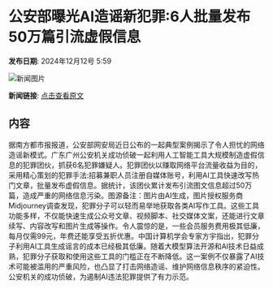 # 公安部曝光AI造谣新犯罪:6人批量发布50万篇引流虚假信息

**发布日期**: 2024年12月12号 5:59

![新闻图片](https://pic.chinaz.com/picmap/202304061604392949_0.jpg)

**新闻链接**: [点击查看原文](https://www.aibase.com/zh/news/13907)

## 内容

据南方都市报报道，公安部网安局近日公布的一起典型案例揭示了令人担忧的网络造谣新模式。广东广州公安机关成功侦破一起利用人工智能工具大规模制造虚假信息的犯罪团伙，抓获6名犯罪嫌疑人。犯罪团伙以赚取网络平台流量收益为目的，采用精心策划的犯罪手法:招募兼职人员注册自媒体账号，利用AI工具快速改写热门文章，批量发布虚假信息。据统计，该团伙累计发布引流图文信息超过50万篇，造成严重的网络信息污染。图源备注：图片由AI生成，图片授权服务商Midjourney调查发现，犯罪分子可以轻而易举地获取各类AI写作工具。这些工具功能多样，不仅能快速生成公众号文章、视频脚本、社交媒体文案，还能进行文章续写、内容改写和图片生成等操作。令人震惊的是，一些会员服务费用极其低廉，每月仅需99元，年费还能享受五折优惠。中国计算机学会专家方宇指出，犯罪分子利用AI工具生成谣言的成本已经极其低廉。随着大模型算法开源和AI技术日益成熟，犯罪分子获取和使用这些工具的门槛正在不断降低。这一案例不仅暴露了AI技术可能被滥用的严重风险，也凸显了打击网络造谣、维护网络信息秩序的紧迫性。公安机关的成功侦破，为遏制AI违法犯罪提供了有力示范。
